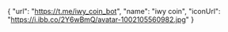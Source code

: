 {
  "url": "https://t.me/iwy_coin_bot",
  "name": "iwy coin",
  "iconUrl": "https://i.ibb.co/2Y6wBmQ/avatar-1002105560982.jpg"
}
